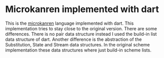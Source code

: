 # Microkanren implemented with dart

This is the [microkanren](https://github.com/jasonhemann/microKanren) language implemented with dart. This implementation tries to stay close to the original version. There are some differences. There is no pair data structure instead I used the build-in list data structure of dart. Another difference is the abstraction of the Substitution, State and Stream data structures. In the original scheme implementation these data structures where just build-in scheme lists.
